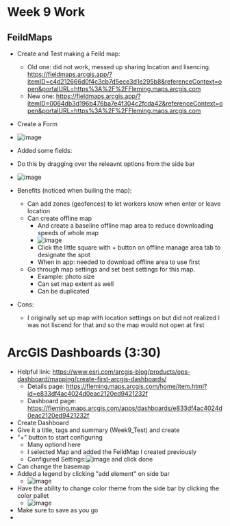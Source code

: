# Week 9 Work

## FeildMaps
- Create and Test making a Feild map:
    - Old one: did not work, messed up sharing location and lisencing. https://fieldmaps.arcgis.app/?itemID=c4d212666d0f4c3cb7d5ece3d1e295b8&referenceContext=open&portalURL=https%3A%2F%2FFleming.maps.arcgis.com
    - New one: https://fieldmaps.arcgis.app/?itemID=0064db3d196b476ba7e4f304c2fcda42&referenceContext=open&portalURL=https%3A%2F%2FFleming.maps.arcgis.com
- Create a Form
- ![image](https://github.com/kaylaoneill/geom99/assets/146447016/56e7d018-4565-4e95-a4e6-ec6ad943a9ce)
- Added some fields:
- Do this by dragging over the releavnt options from the side bar 
- ![image](https://github.com/kaylaoneill/geom99/assets/146447016/a96621b4-6c57-4c4a-9c38-99247ea172ba)


- Benefits (noticed when builing the map):
  - Can add zones (geofences) to let workers know when enter or leave location
  - Can create offline map
    - And create a baseline offline map area to reduce downloading speeds of whole map
    - ![image](https://github.com/kaylaoneill/geom99/assets/146447016/f080c803-2a49-4aed-8f75-6aac008cb783)
    - Click the little square with + button on offline manage area tab to designate the spot
    - When in app: needed to download offline area to use first 
  - Go through map settings and set best settings for this map.
    - Example: photo size
    - Can set map extent as well
    - Can be duplicated

- Cons:
  - I originally set up map with location settings on but did not realized I was not liscend for that and so the map would not open at first 

# ArcGIS Dashboards (3:30)
- Helpful link: https://www.esri.com/arcgis-blog/products/ops-dashboard/mapping/create-first-arcgis-dashboards/
    - Details page: https://fleming.maps.arcgis.com/home/item.html?id=e833df4ac4024d0eac2120ed9421232f
    - Dashboard page: https://fleming.maps.arcgis.com/apps/dashboards/e833df4ac4024d0eac2120ed9421232f
- Create Dashboard
- Give it a title, tags and summary (Week9_Test) and create
- "+" button to start configuring
    -  Many optiond here
    - I selected Map and added the FeildMap I created previously
    - Configured Settings:![image](https://github.com/kaylaoneill/geom99/assets/146447016/79883e41-3cb4-4cd2-beb8-b3752b16688f) and click done
- Can change the basemap
- Added a legend by clicking "add element" on side bar
    - ![image](https://github.com/kaylaoneill/geom99/assets/146447016/41e864ad-d1d1-4410-9ee8-65312f477e90)
- Have the ability to change color theme from the side bar by clicking the color pallet
    - ![image](https://github.com/kaylaoneill/geom99/assets/146447016/53a2647b-5239-4ba4-b3b2-3a7cb0a86f24)
- Make sure to save as you go
- 



    
